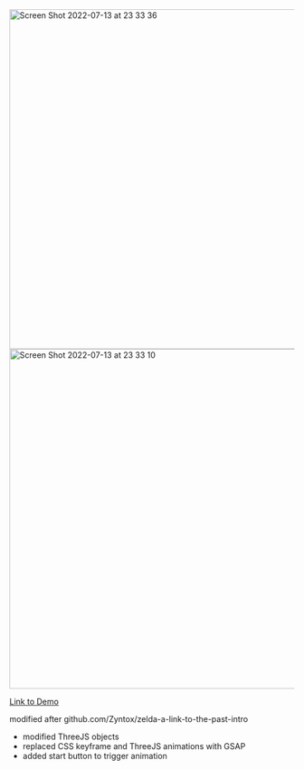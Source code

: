 <img width="600" alt="Screen Shot 2022-07-13 at 23 33 36" src="https://user-images.githubusercontent.com/72298350/178785241-b892fad0-76b6-4478-b280-736ef25dbda9.png">
<img width="600" alt="Screen Shot 2022-07-13 at 23 33 10" src="https://user-images.githubusercontent.com/72298350/178785252-312075b2-1174-43ca-96c1-3e7cc73981f2.png">

<a href="https://gisdirk.github.io/Zelda-Intro/">Link to Demo</a>

modified after github.com/Zyntox/zelda-a-link-to-the-past-intro

- modified ThreeJS objects
- replaced CSS keyframe and ThreeJS animations with GSAP 
- added start button to trigger animation
